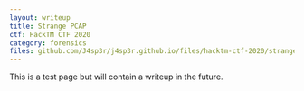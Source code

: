 ```yaml
---
layout: writeup
title: Strange PCAP
ctf: HackTM CTF 2020
category: forensics
files: github.com/J4sp3r/j4sp3r.github.io/files/hacktm-ctf-2020/strange-pcap
---
```


This is a test page but will contain a writeup in the future.
